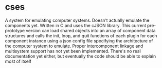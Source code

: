 # cses
A system for emulating computer systems. Doesn't actually emulate the components yet. Written in C and uses the cJSON library. This current pre-prototype version can load shared objects into an array of component data structures and calls the init, loop, and quit functions of each plugin for each component instance using a json config file specifying the architecture of the computer system to emulate. Proper intercomponent linkage and multisystem support has not yet been implemented. There's no real documentation yet either, but eventually the code should be able to explain most of itself
